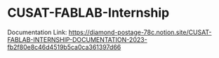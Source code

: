 # CUSAT-FABLAB-Internship
Documentation Link: https://diamond-postage-78c.notion.site/CUSAT-FABLAB-INTERNSHIP-DOCUMENTATION-2023-fb2f80e8c46d4519b5ca0ca361397d66
